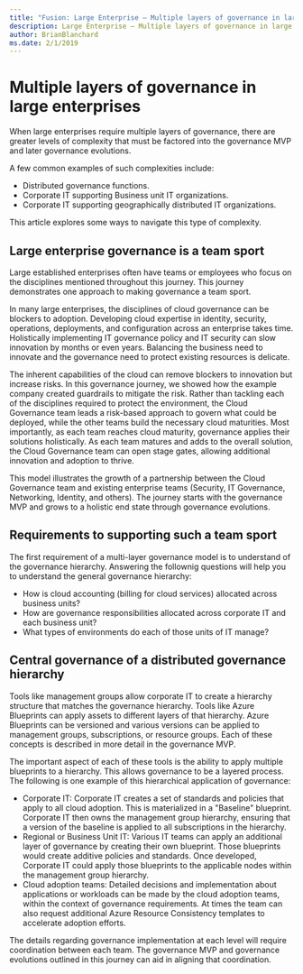 ```yaml
---
title: "Fusion: Large Enterprise – Multiple layers of governance in large enterprises"
description: Large Enterprise – Multiple layers of governance in large enterprises
author: BrianBlanchard
ms.date: 2/1/2019
---
```


# Multiple layers of governance in large enterprises

When large enterprises require multiple layers of governance, there are greater levels of complexity that must be factored into the governance MVP and later governance evolutions.

A few common examples of such complexities include:

- Distributed governance functions.
- Corporate IT supporting Business unit IT organizations.
- Corporate IT supporting geographically distributed IT organizations.

This article explores some ways to navigate this type of complexity.

## Large enterprise governance is a team sport

Large established enterprises often have teams or employees who focus on the disciplines mentioned throughout this journey. This journey demonstrates one approach to making governance a team sport.

In many large enterprises, the disciplines of cloud governance can be blockers to adoption. Developing cloud expertise in identity, security, operations, deployments, and configuration across an enterprise takes time. Holistically implementing IT governance policy and IT security can slow innovation by months or even years. Balancing the business need to innovate and the governance need to protect existing resources is delicate.

The inherent capabilities of the cloud can remove blockers to innovation but increase risks. In this governance journey, we showed how the example company created guardrails to mitigate the risk. Rather than tackling each of the disciplines required to protect the environment, the Cloud Governance team leads a risk-based approach to govern what could be deployed, while the other teams build the necessary cloud maturities. Most importantly, as each team reaches cloud maturity, governance applies their solutions holistically. As each team matures and adds to the overall solution, the Cloud Governance team can open stage gates, allowing additional innovation and adoption to thrive.

This model illustrates the growth of a partnership between the Cloud Governance team and existing enterprise teams (Security, IT Governance, Networking, Identity, and others). The journey starts with the governance MVP and grows to a holistic end state through governance evolutions.

## Requirements to supporting such a team sport

The first requirement of a multi-layer governance model is to understand of the governance hierarchy. Answering the follownig questions will help you to understand the general governance hierarchy:

- How is cloud accounting (billing for cloud services) allocated across business units?
- How are governance responsibilities allocated across corporate IT and each business unit?
- What types of environments do each of those units of IT manage?

## Central governance of a distributed governance hierarchy

Tools like management groups allow corporate IT to create a hierarchy structure that matches the governance hierarchy. Tools like Azure Blueprints can apply assets to different layers of that hierarchy. Azure Blueprints can be versioned and various versions can be applied to management groups, subscriptions, or resource groups. Each of these concepts is described in more detail in the governance MVP.

The important aspect of each of these tools is the ability to apply multiple blueprints to a hierarchy. This allows governance to be a layered process. The following is one example of this hierarchical application of governance:

- Corporate IT: Corporate IT creates a set of standards and policies that apply to all cloud adoption. This is materialized in a "Baseline" blueprint. Corporate IT then owns the management group hierarchy, ensuring that a version of the baseline is applied to all subscriptions in the hierarchy.
- Regional or Business Unit IT: Various IT teams can apply an additional layer of governance by creating their own blueprint. Those blueprints would create additive policies and standards. Once developed, Corporate IT could apply those blueprints to the applicable nodes within the management group hierarchy.
- Cloud adoption teams: Detailed decisions and implementation about applications or workloads can be made by the cloud adoption teams, within the context of governance requirements. At times the team can also request additional Azure Resource Consistency templates to accelerate adoption efforts.

The details regarding governance implementation at each level will require coordination between each team. The governance MVP and governance evolutions outlined in this journey can aid in aligning that coordination.
